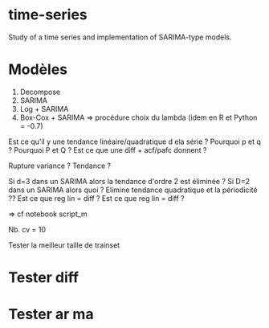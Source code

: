 # time-series
Study of a time series and implementation of SARIMA-type models.

# Modèles

1. Decompose
2. SARIMA
3. Log + SARIMA
4. Box-Cox + SARIMA => procédure choix du lambda (idem en R et Python = -0.7)

Est ce qu'il y une tendance linéaire/quadratique d ela série ?
Pourquoi p et q ?
Pourquoi P et Q ? Est ce que une diff + acf/pafc donnent  ?

Rupture variance ? Tendance ?

Si d=3 dans un SARIMA alors la tendance d'ordre 2 est éliminée ?
Si D=2 dans un SARIMA alors quoi ? Elimine tendance quadratique et la périodicité ??
Est ce que reg lin = diff ?
Est ce que reg lin = diff ?

=> cf notebook script_m

Nb. cv = 10

Tester la meilleur taille de trainset

# Tester diff

# Tester ar ma

# 
